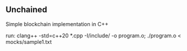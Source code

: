## Unchained

Simple blockchain implementation in C++

run: clang++ -std=c++20 *.cpp -I/include/ -o program.o; ./program.o  < mocks/sample1.txt
